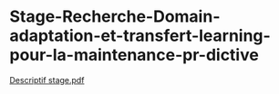 # Stage-Recherche-Domain-adaptation-et-transfert-learning-pour-la-maintenance-pr-dictive
[Descriptif stage.pdf](https://github.com/HenneGalile/Stage-Recherche-Domain-adaptation-et-transfert-learning-pour-la-maintenance-predictive/files/9684533/Descriptif.stage.pdf)
